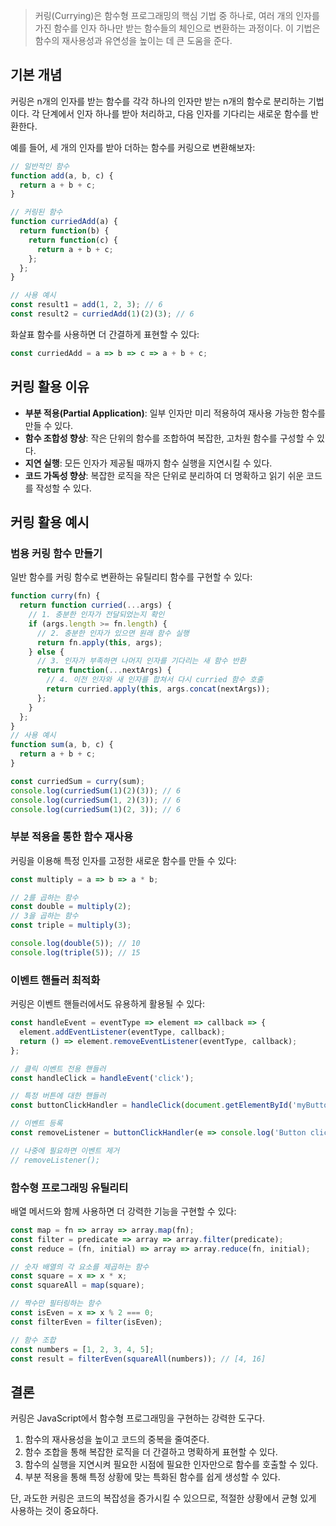 > 커링(Currying)은 함수형 프로그래밍의 핵심 기법 중 하나로, 여러 개의 인자를 가진 함수를 인자 하나만 받는 함수들의 체인으로 변환하는 과정이다. 이 기법은 함수의 재사용성과 유연성을 높이는 데 큰 도움을 준다.

## 기본 개념

커링은 n개의 인자를 받는 함수를 각각 하나의 인자만 받는 n개의 함수로 분리하는 기법이다. 각 단계에서 인자 하나를 받아 처리하고, 다음 인자를 기다리는 새로운 함수를 반환한다.

예를 들어, 세 개의 인자를 받아 더하는 함수를 커링으로 변환해보자:

```js
// 일반적인 함수
function add(a, b, c) {
  return a + b + c;
}

// 커링된 함수
function curriedAdd(a) {
  return function(b) {
    return function(c) {
      return a + b + c;
    };
  };
}

// 사용 예시
const result1 = add(1, 2, 3); // 6
const result2 = curriedAdd(1)(2)(3); // 6
```

화살표 함수를 사용하면 더 간결하게 표현할 수 있다:

```js
const curriedAdd = a => b => c => a + b + c;
```

## 커링 활용 이유

- **부분 적용(Partial Application)**: 일부 인자만 미리 적용하여 재사용 가능한 함수를 만들 수 있다.
- **함수 조합성 향상**: 작은 단위의 함수를 조합하여 복잡한, 고차원 함수를 구성할 수 있다.
- **지연 실행**: 모든 인자가 제공될 때까지 함수 실행을 지연시킬 수 있다.
- **코드 가독성 향상**: 복잡한 로직을 작은 단위로 분리하여 더 명확하고 읽기 쉬운 코드를 작성할 수 있다.

## 커링 활용 예시

### 범용 커링 함수 만들기

일반 함수를 커링 함수로 변환하는 유틸리티 함수를 구현할 수 있다:

```js
function curry(fn) {
  return function curried(...args) {
    // 1. 충분한 인자가 전달되었는지 확인
    if (args.length >= fn.length) {
      // 2. 충분한 인자가 있으면 원래 함수 실행
      return fn.apply(this, args);
    } else {
      // 3. 인자가 부족하면 나머지 인자를 기다리는 새 함수 반환
      return function(...nextArgs) {
        // 4. 이전 인자와 새 인자를 합쳐서 다시 curried 함수 호출
        return curried.apply(this, args.concat(nextArgs));
      };
    }
  };
}
// 사용 예시
function sum(a, b, c) {
  return a + b + c;
}

const curriedSum = curry(sum);
console.log(curriedSum(1)(2)(3)); // 6
console.log(curriedSum(1, 2)(3)); // 6
console.log(curriedSum(1)(2, 3)); // 6
```

### 부분 적용을 통한 함수 재사용

커링을 이용해 특정 인자를 고정한 새로운 함수를 만들 수 있다:

```js
const multiply = a => b => a * b;

// 2를 곱하는 함수
const double = multiply(2);
// 3을 곱하는 함수
const triple = multiply(3);

console.log(double(5)); // 10
console.log(triple(5)); // 15
```

### 이벤트 핸들러 최적화

커링은 이벤트 핸들러에서도 유용하게 활용될 수 있다:

```js
const handleEvent = eventType => element => callback => {
  element.addEventListener(eventType, callback);
  return () => element.removeEventListener(eventType, callback);
};

// 클릭 이벤트 전용 핸들러
const handleClick = handleEvent('click');

// 특정 버튼에 대한 핸들러
const buttonClickHandler = handleClick(document.getElementById('myButton'));

// 이벤트 등록
const removeListener = buttonClickHandler(e => console.log('Button clicked!'));

// 나중에 필요하면 이벤트 제거
// removeListener();
```

### 함수형 프로그래밍 유틸리티

배열 메서드와 함께 사용하면 더 강력한 기능을 구현할 수 있다:

```js
const map = fn => array => array.map(fn);
const filter = predicate => array => array.filter(predicate);
const reduce = (fn, initial) => array => array.reduce(fn, initial);

// 숫자 배열의 각 요소를 제곱하는 함수
const square = x => x * x;
const squareAll = map(square);

// 짝수만 필터링하는 함수
const isEven = x => x % 2 === 0;
const filterEven = filter(isEven);

// 함수 조합
const numbers = [1, 2, 3, 4, 5];
const result = filterEven(squareAll(numbers)); // [4, 16]
```

## 결론

커링은 JavaScript에서 함수형 프로그래밍을 구현하는 강력한 도구다.

1. 함수의 재사용성을 높이고 코드의 중복을 줄여준다.
2. 함수 조합을 통해 복잡한 로직을 더 간결하고 명확하게 표현할 수 있다.
3. 함수의 실행을 지연시켜 필요한 시점에 필요한 인자만으로 함수를 호출할 수 있다.
4. 부분 적용을 통해 특정 상황에 맞는 특화된 함수를 쉽게 생성할 수 있다.

단, 과도한 커링은 코드의 복잡성을 증가시킬 수 있으므로, 적절한 상황에서 균형 있게 사용하는 것이 중요하다.